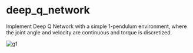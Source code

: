 # deep_q_network

Implement Deep Q Network with a simple 1-pendulum environment, where the joint angle and velocity are continuous and torque is discretized.

![g1](https://user-images.githubusercontent.com/62132206/149417939-a589b21e-103f-4bca-9a6d-e214a8596124.gif)
